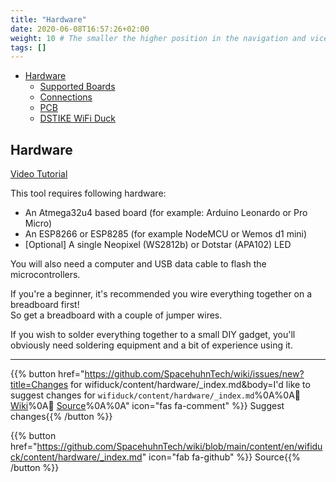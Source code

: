 ```yaml
---
title: "Hardware"
date: 2020-06-08T16:57:26+02:00
weight: 10 # The smaller the higher position in the navigation and vice versa
tags: []
---
```


- [Hardware](/wifiduck/hardware/hardware2)
  - [Supported Boards](/wifiduck/hardware/supportedboards)
  - [Connections](/wifiduck/hardware/connections)
  - [PCB](/wifiduck/hardware/pcb)
  - [DSTIKE WiFi Duck](/wifiduck/hardware/dstike)

## Hardware

[Video Tutorial](https://youtu.be/-Gmv98tUiYw)  

This tool requires following hardware:  
* An Atmega32u4 based board (for example: Arduino Leonardo or Pro Micro)  
* An ESP8266 or ESP8285 (for example NodeMCU or Wemos d1 mini)  
* [Optional] A single Neopixel (WS2812b) or Dotstar (APA102) LED

You will also need a computer and USB data cable to flash the microcontrollers.  

If you're a beginner,
it's recommended you wire everything together on a breadboard first!  
So get a breadboard with a couple of jumper wires.  

If you wish to solder everything together to a small DIY gadget,
you'll obviously need soldering equipment and a bit of experience using it.  

---

{{% button href="https://github.com/SpacehuhnTech/wiki/issues/new?title=Changes for wifiduck/content/hardware/_index.md&body=I'd like to suggest changes for `wifiduck/content/hardware/_index.md`%0A%0A:link: [Wiki](https://spacehuhn.wiki/wifiduck/content/hardware/)%0A:link: [Source](https://github.com/SpacehuhnTech/wiki/blob/main/content/en/wifiduck/content/hardware/_index.md)%0A%0A<!-- Describe your desired changes -->" icon="fas fa-comment" %}}&nbsp;Suggest changes{{% /button %}}

{{% button href="https://github.com/SpacehuhnTech/wiki/blob/main/content/en/wifiduck/content/hardware/_index.md" icon="fab fa-github" %}}&nbsp;Source{{% /button %}}